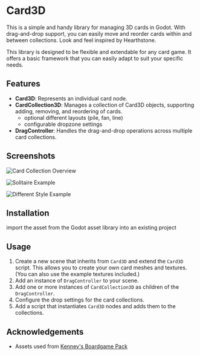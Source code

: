 # Card3D

This is a simple and handy library for managing 3D cards in Godot. With drag-and-drop support, you can easily move and reorder cards within and between collections. Look and feel inspired by Hearthstone.

This library is designed to be flexible and extendable for any card game. It offers a basic framework that you can easily adapt to suit your specific needs.

## Features

- **Card3D**: Represents an individual card node.
- **CardCollection3D**: Manages a collection of Card3D objects, supporting adding, removing, and reordering of cards.
  - optional different layouts (pile, fan, line)
  - configurable dropzone settings
- **DragController**: Handles the drag-and-drop operations across multiple card collections.

## Screenshots

![Card Collection Overview](https://raw.githubusercontent.com/tdecker91/Card3D/main/screenshots/screenshot_1.png)

![Solitaire Example](https://raw.githubusercontent.com/tdecker91/Card3D/main/screenshots/screenshot_4.png)

![Different Style Example](https://raw.githubusercontent.com/tdecker91/Card3D/main/screenshots/screenshot_6.png)

## Installation

import the asset from the Godot asset library into an existing project

## Usage

1. Create a new scene that inherits from `Card3D` and extend the `Card3D` script. This allows you to create your own card meshes and textures. (You can also use the example textures included.)
2. Add an instance of `DragController` to your scene.
3. Add one or more instances of `CardCollection3D` as children of the `DragController`.
4. Configure the drop settings for the card collections.
5. Add a script that instantiates `Card3D` nodes and adds them to the collections.


## Acknowledgements


- Assets used from [Kenney's Boardgame Pack](https://www.kenney.nl/assets/boardgame-pack)
